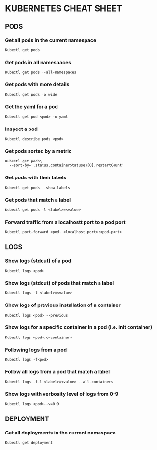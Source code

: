 # KUBERNETES CHEAT SHEET
## PODS
### Get all pods in the current namespace
```
Kubectl get pods
```

### Get pods in all namespaces
```
Kubectl get pods --all-namespaces
```

### Get pods with more details
```
Kubectl get pods -o wide
```

### Get the yaml for a pod
```
Kubectl get pod <pod> -o yaml
```

### Inspect a pod
```
Kubectl describe pods <pod>
```

### Get pods sorted by a metric
```
Kubectl get pods\
  --sort-by='.status.containerStatuses[O].restartCount'
```

### Get pods with their labels
```
Kubectl get pods --show-labels
```

### Get pods that match a label
```
Kubectl get pods -l <label>=<value>
```

### Forward traffic from a localhostt port to a pod port
```
Kubectl port-forward <pod. <localhost-port>:<pod-port>
```

## LOGS
### Show logs (stdout) of a pod
```
Kubectl logs <pod>
```

### Show logs (stdout) of pods that match a label
```
Kubectl logs -l <label>=<value>
```

### Show logs of previous installation of a container
```
Kubectl logs <pod> --previous
```

### Show logs for a specific container in a pod (i.e. init container)
```
Kubectl logs <pod>.c<container>
```

### Following logs from a pod
```
Kubectl logs -f<pod>
```

### Follow all logs from a pod that match a label
```
Kubectl logs -f-l <label>=<value> --all-containers
```

### Show logs with verbosity level of logs from 0-9
```
Kubectl logs <pod>--v=0:9
```

## DEPLOYMENT
### Get all deployments in the current namespace
```
Kubectl get deployment
```
